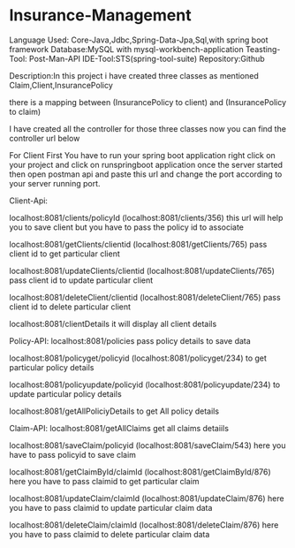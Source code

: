 # Insurance-Management
Language Used: Core-Java,Jdbc,Spring-Data-Jpa,Sql,with spring boot framework
Database:MySQL with mysql-workbench-application
Teasting-Tool: Post-Man-API
IDE-Tool:STS(spring-tool-suite)
Repository:Github

Description:In this project i have created three classes as mentioned Claim,Client,InsurancePolicy

there is a mapping between (InsurancePolicy to client) and (InsurancePolicy to claim)

I have created all the controller for those three classes now you can find the controller url below


For Client First You have to run your spring boot application right click on your project and click on runspringboot application once the server started then open postman api and paste this 
url and change the port according to your server running port.

Client-Api:

localhost:8081/clients/policyId (localhost:8081/clients/356)  this url will help you to save client but you have to pass the policy id to associate

localhost:8081/getClients/clientid (localhost:8081/getClients/765) pass client id to get particular client

localhost:8081/updateClients/clientid (localhost:8081/updateClients/765) pass client id to update particular client

localhost:8081/deleteClient/clientid (localhost:8081/deleteClient/765) pass client id to delete particular client

localhost:8081/clientDetails it will display all client details

Policy-API:
localhost:8081/policies pass policy details to save data

localhost:8081/policyget/policyid (localhost:8081/policyget/234) to get particular policy details

localhost:8081/policyupdate/policyid (localhost:8081/policyupdate/234) to update particular policy details

localhost:8081/getAllPoliciyDetails  to get All policy details

Claim-API:
localhost:8081/getAllClaims get all claims detaiils

localhost:8081/saveClaim/policyid (localhost:8081/saveClaim/543) here you have to pass policyid to save claim


localhost:8081/getClaimById/claimId (localhost:8081/getClaimById/876) here you have to pass claimid to get particular claim


localhost:8081/updateClaim/claimId (localhost:8081/updateClaim/876) here you have to pass claimid to update particular claim data


localhost:8081/deleteClaim/claimId (localhost:8081/deleteClaim/876) here you have to pass claimid to delete particular claim data
